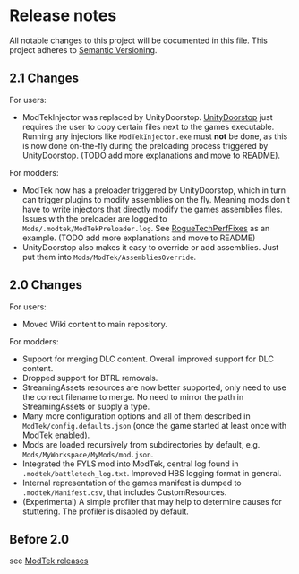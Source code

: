 ﻿# Release notes

All notable changes to this project will be documented in this file.
This project adheres to [Semantic Versioning](http://semver.org/).

## 2.1 Changes

For users:
- ModTekInjector was replaced by UnityDoorstop. [UnityDoorstop](https://github.com/NeighTools/UnityDoorstop) just requires the user to copy certain files next to the games executable. Running any injectors like `ModTekInjector.exe` must **not** be done, as this is now done on-the-fly during the preloading process triggered by UnityDoorstop. (TODO add more explanations and move to README).

For modders:
- ModTek now has a preloader triggered by UnityDoorstop, which in turn can trigger plugins to modify assemblies on the fly. Meaning mods don't have to write injectors that directly modify the games assemblies files. Issues with the preloader are logged to `Mods/.modtek/ModTekPreloader.log`. See [RogueTechPerfFixes](https://github.com/BattletechModders/RogueTechPerfFixes/blob/master/RogueTechPerfFixesInjector/Injector.cs) as an example. (TODO add more explanations and move to README)
- UnityDoorstop also makes it easy to override or add assemblies. Just put them into `Mods/ModTek/AssembliesOverride`.

## 2.0 Changes

For users:
- Moved Wiki content to main repository.

For modders:
- Support for merging DLC content. Overall improved support for DLC content.
- Dropped support for BTRL removals.
- StreamingAssets resources are now better supported, only need to use the correct filename to merge. No need to mirror the path in StreamingAssets or supply a type.
- Many more configuration options and all of them described in `ModTek/config.defaults.json` (once the game started at least once with ModTek enabled).
- Mods are loaded recursively from subdirectories by default, e.g. `Mods/MyWorkspace/MyMods/mod.json`.
- Integrated the FYLS mod into ModTek, central log found in `.modtek/battletech_log.txt`. Improved HBS logging format in general.
- Internal representation of the games manifest is dumped to `.modtek/Manifest.csv`, that includes CustomResources.
- (Experimental) A simple profiler that may help to determine causes for stuttering. The profiler is disabled by default.

## Before 2.0

see [ModTek releases](https://github.com/BattletechModders/ModTek/releases)
